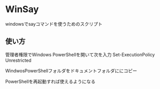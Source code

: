 # WinSay
windowsでsayコマンドを使うためのスクリプト

## 使い方
管理者権限でWindows PowerShellを開いて次を入力
  Set-ExecutionPolicy Unrestricted

WindwosPowerShellフォルダをドキュメントフォルダににコピー

PowerShellを再起動すれば使えるようになる
